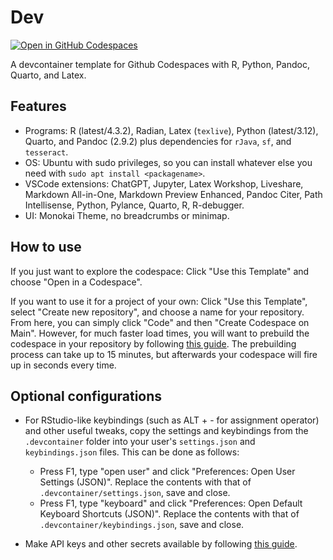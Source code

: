 # Dev

[![Open in GitHub Codespaces](https://github.com/codespaces/badge.svg)](https://codespaces.new/Hegghammer/dev)

A devcontainer template for Github Codespaces with R, Python, Pandoc, Quarto, and Latex.

## Features

- Programs: R (latest/4.3.2), Radian, Latex (`texlive`), Python (latest/3.12), Quarto, and Pandoc (2.9.2) plus dependencies for `rJava`, `sf`, and `tesseract`. 
- OS: Ubuntu with sudo privileges, so you can install whatever else you need with `sudo apt install <packagename>`. 
- VSCode extensions: ChatGPT, Jupyter, Latex Workshop, Liveshare, Markdown All-in-One, Markdown Preview Enhanced, Pandoc Citer, Path Intellisense, Python, Pylance, Quarto, R, R-debugger.
- UI: Monokai Theme, no breadcrumbs or minimap.

## How to use

If you just want to explore the codespace: Click "Use this Template" and choose "Open in a Codespace".

If you want to use it for a project of your own: Click "Use this Template", select "Create new repository", and choose a name for your repository. From here, you can simply click "Code" and then "Create Codespace on Main". However, for much faster load times, you will want to prebuild the codespace in your repository by following [this guide](https://docs.github.com/en/codespaces/prebuilding-your-codespaces/configuring-prebuilds#configuring-prebuilds). The prebuilding process can take up to 15 minutes, but afterwards your codespace will fire up in seconds every time. 

## Optional configurations

- For RStudio-like keybindings (such as ALT + - for assignment operator) and other useful tweaks, copy the settings and keybindings from the `.devcontainer` folder into your user's `settings.json` and `keybindings.json` files. This can be done as follows: 
  - Press F1, type "open user" and click "Preferences: Open User Settings (JSON)". Replace the contents with that of `.devcontainer/settings.json`, save and close.
  - Press F1, type "keyboard" and click "Preferences: Open Default Keyboard Shortcuts (JSON)". Replace the contents with that of `.devcontainer/keybindings.json`, save and close. 

- Make API keys and other secrets available by following [this guide](https://docs.github.com/en/codespaces/managing-your-codespaces/managing-secrets-for-your-codespaces).
